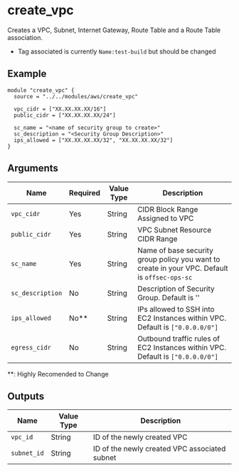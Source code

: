 # create_vpc

Creates a VPC, Subnet, Internet Gateway, Route Table and a Route Table association.
- Tag associated is currently `Name:test-build` but should be changed

## Example

```hcl
module "create_vpc" {
  source = "../../modules/aws/create_vpc"

  vpc_cidr = ["XX.XX.XX.XX/16"]
  public_cidr = ["XX.XX.XX.XX/24"]

  sc_name = "<name of security group to create>"
  sc_description = "<Security Group Description>"
  ips_allowed = ["XX.XX.XX.XX/32", "XX.XX.XX.XX/32"]
}
```
## Arguments
| Name | Required | Value Type | Description |
|------|----------|------------|-------------|
| `vpc_cidr` | Yes | String | CIDR Block Range Assigned to VPC |
| `public_cidr` | Yes | String | VPC Subnet Resource CIDR Range |
| `sc_name` | Yes | String | Name of base security group policy you want to create in your VPC. Default is `offsec-ops-sc`|
| `sc_description` | No | String | Description of Security Group. Default is ''|
| `ips_allowed` | No** | String | IPs allowed to SSH into EC2 Instances within VPC. Default is `["0.0.0.0/0"]`|
| `egress_cidr` | No | String | Outbound traffic rules of EC2 Instances within VPC. Default is `["0.0.0.0/0"]`|
 
 **: Highly Recomended to Change

## Outputs
| Name | Value Type | Description |
|------|------------|-------------|
| `vpc_id` | String | ID of the newly created VPC |
| `subnet_id` | String | ID of the newly created VPC associated subnet |

